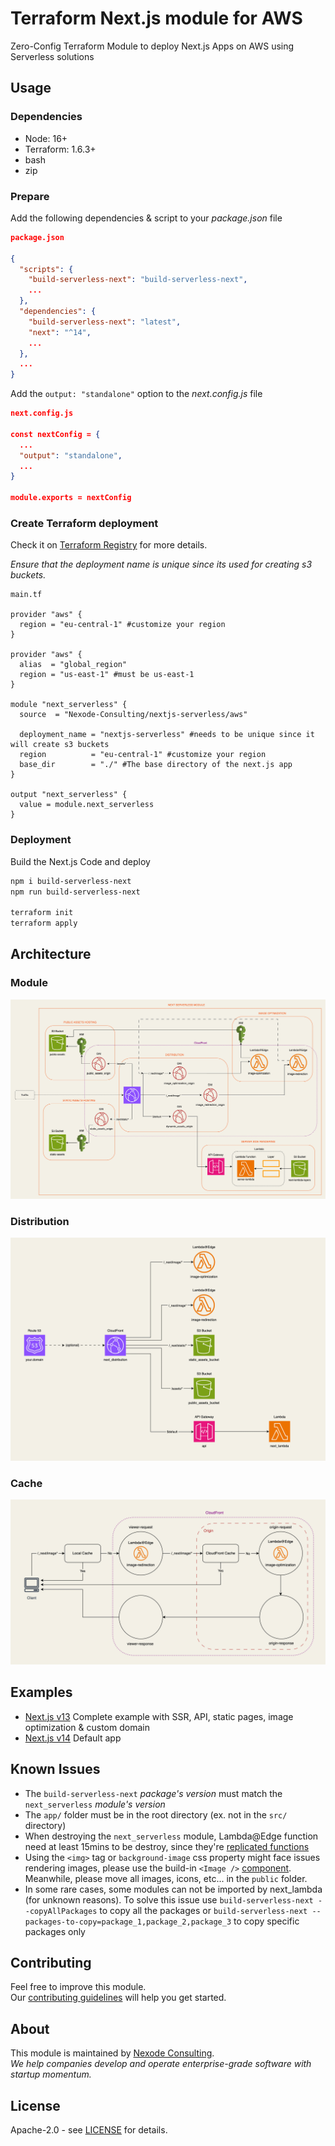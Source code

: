 # Terraform Next.js module for AWS

Zero-Config Terraform Module to deploy Next.js Apps on AWS using Serverless solutions


## Usage

### Dependencies

* Node: 16+
* Terraform: 1.6.3+
* bash
* zip


### Prepare 

Add the following dependencies & script to your _package.json_ file

```json
package.json

{
  "scripts": {
    "build-serverless-next": "build-serverless-next",
    ...
  },
  "dependencies": {
    "build-serverless-next": "latest",
    "next": "^14",
    ...
  },
  ...
}
```

Add the `output: "standalone"` option to the _next.config.js_ file

```json
next.config.js

const nextConfig = {
  ...
  "output": "standalone",
  ...
}

module.exports = nextConfig

```


### Create Terraform deployment

Check it on [Terraform Registry](https://registry.terraform.io/modules/Nexode-Consulting/nextjs-serverless) for more details.

_Ensure that the deployment name is unique since its used for creating s3 buckets._

```
main.tf

provider "aws" {
  region = "eu-central-1" #customize your region
}

provider "aws" {
  alias  = "global_region"
  region = "us-east-1" #must be us-east-1
}

module "next_serverless" {
  source  = "Nexode-Consulting/nextjs-serverless/aws"

  deployment_name = "nextjs-serverless" #needs to be unique since it will create s3 buckets
  region          = "eu-central-1" #customize your region
  base_dir        = "./" #The base directory of the next.js app
}

output "next_serverless" {
  value = module.next_serverless
}
```

### Deployment
Build the Next.js Code and deploy
```bash
npm i build-serverless-next
npm run build-serverless-next

terraform init
terraform apply
```


## Architecture

### Module 
![Module ](https://github.com/Nexode-Consulting/terraform-aws-nextjs-serverless/blob/main/visuals/module.webp?raw=true)

### Distribution 
![Distribution ](https://github.com/Nexode-Consulting/terraform-aws-nextjs-serverless/blob/main/visuals/distribution.webp?raw=true)

### Cache 
![Cache ](https://github.com/Nexode-Consulting/terraform-aws-nextjs-serverless/blob/main/visuals/cache.webp?raw=true)


## Examples

* [Next.js v13](https://github.com/Nexode-Consulting/terraform-aws-nextjs-serverless/tree/main/examples/nextjs-v13)
  Complete example with SSR, API, static pages, image optimization & custom domain
* [Next.js v14](https://github.com/Nexode-Consulting/terraform-aws-nextjs-serverless/tree/main/examples/nextjs-v14)
  Default app


## Known Issues

* The `build-serverless-next` _package's version_ must match the `next_serverless` _module's version_
* The `app/` folder must be in the root directory (ex. not in the `src/` directory)
* When destroying the `next_serverless` module, Lambda@Edge function need at least 15mins to be destroy, since they're [replicated functions](https://docs.aws.amazon.com/AmazonCloudFront/latest/DeveloperGuide/lambda-edge-delete-replicas.html)
* Using the `<img>` tag or `background-image` css property might face issues rendering images, please use the build-in `<Image />` [component](https://nextjs.org/docs/pages/api-reference/components/image). Meanwhile, please move all images, icons, etc... in the `public` folder.
* In some rare cases, some modules can not be imported by next_lambda (for unknown reasons). To solve this issue use `build-serverless-next --copyAllPackages` to copy all the packages or `build-serverless-next --packages-to-copy=package_1,package_2,package_3` to copy specific packages only


## Contributing

Feel free to improve this module.
<br>
Our [contributing guidelines](https://github.com/Nexode-Consulting/terraform-aws-nextjs-serverless/tree/main/CONTRIBUTING.md) will help you get started.


## About

This module is maintained by [Nexode Consulting](https://nexode.de/en/).
<br>
_We help companies develop and operate enterprise-grade software with startup momentum._


## License
Apache-2.0 - see [LICENSE](https://github.com/Nexode-Consulting/terraform-aws-nextjs-serverless/tree/main/LICENSE) for details.
